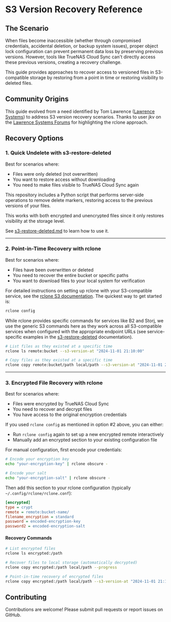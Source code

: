 # S3 Version Recovery Reference

## The Scenario

When files become inaccessible (whether through compromised credentials, accidental deletion, or backup system issues), proper object lock configuration can prevent permanent data loss by preserving previous versions. However, tools like TrueNAS Cloud Sync can't directly access these previous versions, creating a recovery challenge.

This guide provides approaches to recover access to versioned files in S3-compatible storage by restoring from a point in time or restoring visibility to deleted files.

## Community Origins

This guide evolved from a need identified by Tom Lawrence ([Lawrence Systems](https://lawrencesystems.com)) to address S3 version recovery scenarios. Thanks to user jkv on the [Lawrence Systems Forums](https://forums.lawrencesystems.com/t/bulk-point-in-time-restore-from-versioned-b2-or-s3-or-s3-compatible-object-storage/23721) for highlighting the rclone approach.

## Recovery Options

### 1. Quick Undelete with s3-restore-deleted

Best for scenarios where:

- Files were only deleted (not overwritten)
- You want to restore access without downloading
- You need to make files visible to TrueNAS Cloud Sync again

This repository includes a Python script that performs server-side operations to remove delete markers, restoring access to the previous versions of your files.

This works with both encrypted and unencrypted files since it only restores visibility at the storage level.

See [s3-restore-deleted.md](s3-restore-deleted.md) to learn how to use it.

---

### 2. Point-in-Time Recovery with rclone

Best for scenarios where:

- Files have been overwritten or deleted
- You need to recover the entire bucket or specific paths
- You want to download files to your local system for verification

For detailed instructions on setting up rclone with your S3-compatible service, see the [rclone S3 documentation](https://rclone.org/s3/). The quickest way to get started is:

```bash
rclone config
```

While rclone provides specific commands for services like B2 and Storj, we use the generic S3 commands here as they work across all S3-compatible services when configured with the appropriate endpoint URLs (see service-specific examples in the [s3-restore-deleted](s3-restore-deleted.md) documentation).

```bash
# List files as they existed at a specific time
rclone ls remote:bucket --s3-version-at "2024-11-01 21:10:00"

# Copy files as they existed at a specific time
rclone copy remote:bucket/path local/path --s3-version-at "2024-11-01 21:10:00" --progress
```

---

### 3. Encrypted File Recovery with rclone

Best for scenarios where:

- Files were encrypted by TrueNAS Cloud Sync
- You need to recover and decrypt files
- You have access to the original encryption credentials

If you used `rclone config` as mentioned in option #2 above, you can either:

- Run `rclone config` again to set up a new encrypted remote interactively
- Manually add an encrypted section to your existing configuration file

For manual configuration, first encode your credentials:

```bash
# Encode your encryption key
echo "your-encryption-key" | rclone obscure -

# Encode your salt
echo "your-encryption-salt" | rclone obscure -
```

Then add this section to your rclone configuration (typically `~/.config/rclone/rclone.conf`):

```ini
[encrypted]
type = crypt
remote = remote:bucket-name/
filename_encryption = standard
password = encoded-encryption-key
password2 = encoded-encryption-salt
```

#### Recovery Commands

```bash
# List encrypted files
rclone ls encrypted:/path

# Recover files to local storage (automatically decrypted)
rclone copy encrypted:/path local/path --progress

# Point-in-time recovery of encrypted files
rclone copy encrypted:/path local/path --s3-version-at "2024-11-01 21:10:00" --progress
```

## Contributing

Contributions are welcome! Please submit pull requests or report issues on GitHub.

